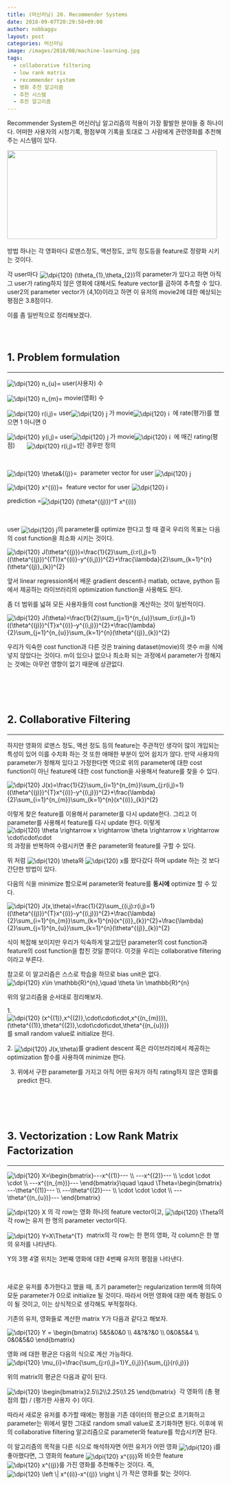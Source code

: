 ```yaml
---
title: (머신러닝) 20. Recommender Systems
date: 2018-09-07T20:29:58+09:00
author: nobbaggu
layout: post
categories: 머신러닝
image: /images/2018/08/machine-learning.jpg
tags:
  - collaborative filtering
  - low rank matrix
  - recommender system
  - 영화 추천 알고리즘
  - 추천 시스템
  - 추천 알고리즘
---
```

Recommender System은 머신러닝 알고리즘의 적용이 가장 활발한 분야들 중 하나이다. 어떠한 사용자의 시청기록, 평점부여 기록을 토대로 그 사람에게 관련영화를 추천해 주는 시스템이 있다.

<img class="aligncenter wp-image-706" src="/images/2018/09/no-name-4.png" alt="" width="488" height="206" srcset="/images/2018/09/no-name-4.png 663w, /images/2018/09/no-name-4-300x127.png 300w" sizes="(max-width: 488px) 100vw, 488px" /> 

방법 하나는 각 영화마다 로맨스정도, 액션정도, 코믹 정도등을 feature로 정량화 시키는 것이다.

각 user마다 <img src="https://latex.codecogs.com/gif.latex?\dpi{120}&space;(\theta_{1},\theta_{2})" alt="\dpi{120} (\theta_{1},\theta_{2})" align="absmiddle" />의 parameter가 있다고 하면 아직 그 user가 rating하지 않은 영화에 대해서도 feature vector를 곱하여 추측할 수 있다. user2의 parameter vector가 (4,10)이라고 하면 이 유저의 movie2에 대한 예상되는 평점은 3.8점이다.

이를 좀 일반적으로 정리해보겠다.

&nbsp;

# <span style="font-size: 18pt;"><strong>1. Problem formulation</strong></span>

* * *

<img src="https://latex.codecogs.com/gif.latex?\dpi{120}&space;n_{u}=" alt="\dpi{120} n_{u}=" align="absmiddle" /> user(사용자) 수

<img src="https://latex.codecogs.com/gif.latex?\dpi{120}&space;n_{m}=" alt="\dpi{120} n_{m}=" align="absmiddle" /> movie(영화) 수

<img src="https://latex.codecogs.com/gif.latex?\dpi{120}&space;r(i,j)=" alt="\dpi{120} r(i,j)=" align="absmiddle" /> user<img src="https://latex.codecogs.com/gif.latex?\dpi{120}&space;j" alt="\dpi{120} j" align="absmiddle" /> 가 movie<img src="https://latex.codecogs.com/gif.latex?\dpi{120}&space;i" alt="\dpi{120} i" align="absmiddle" />  에 rate(평가)를 했으면 1 아니면 0

<img src="https://latex.codecogs.com/gif.latex?\dpi{120}&space;y(i,j)=" alt="\dpi{120} y(i,j)=" align="absmiddle" /> user<img src="https://latex.codecogs.com/gif.latex?\dpi{120}&space;j" alt="\dpi{120} j" align="absmiddle" /> 가 movie<img src="https://latex.codecogs.com/gif.latex?\dpi{120}&space;i" alt="\dpi{120} i" align="absmiddle" />  에 매긴 rating(평점)       <img src="https://latex.codecogs.com/gif.latex?\dpi{120}&space;r(i,j)=1" alt="\dpi{120} r(i,j)=1" align="absmiddle" />인 경우만 정의

&nbsp;

<img src="https://latex.codecogs.com/gif.latex?\dpi{120}&space;\theta&{(j)}=" alt="\dpi{120} \theta&{(j)}=" align="absmiddle" />  parameter vector for user <img src="https://latex.codecogs.com/gif.latex?\dpi{120}&space;j" alt="\dpi{120} j" align="absmiddle" />

<img src="https://latex.codecogs.com/gif.latex?\dpi{120}&space;x^{(i)}=" alt="\dpi{120} x^{(i)}=" align="absmiddle" />  feature vector for user <img src="https://latex.codecogs.com/gif.latex?\dpi{120}&space;i" alt="\dpi{120} i" align="absmiddle" />

prediction =<img src="https://latex.codecogs.com/gif.latex?\dpi{120}&space;(\theta^{(j)})^T&space;x^{(i)}" alt="\dpi{120} (\theta^{(j)})^T x^{(i)}" align="absmiddle" /> 

&nbsp;

user <img src="https://latex.codecogs.com/gif.latex?\dpi{120}&space;j" alt="\dpi{120} j" align="absmiddle" />의 parameter를 optimize 한다고 할 때 결국 우리의 목표는 다음의 cost function을 최소화 시키는 것이다.

<img src="https://latex.codecogs.com/gif.latex?\dpi{120}&space;J(\theta^{(j)})=\frac{1}{2}\sum_{i:r(i,j)=1}((\theta^{(j)})^{(T)}x^{(i)}-y^{(i,j)})^{2}+\frac{\lambda}{2}\sum_{k=1}^{n}(\theta^{(j)}_{k})^{2}" alt="\dpi{120} J(\theta^{(j)})=\frac{1}{2}\sum_{i:r(i,j)=1}((\theta^{(j)})^{(T)}x^{(i)}-y^{(i,j)})^{2}+\frac{\lambda}{2}\sum_{k=1}^{n}(\theta^{(j)}_{k})^{2}" align="absmiddle" /> 

앞서 linear regression에서 배운 gradient descent나 matlab, octave, python 등에서 제공하는 라이브러리의 optimization function을 사용해도 된다.

좀 더 범위를 넓혀 모든 사용자들의 cost function을 계산하는 것이 일반적이다.

<img src="https://latex.codecogs.com/gif.latex?\dpi{120}&space;J(\theta)=\frac{1}{2}\sum_{j=1}^{n_{u}}\sum_{i:r(i,j)=1}((\theta^{(j)})^{T}x^{(i)}-y^{(i,j)})^{2}+\frac{\lambda}{2}\sum_{j=1}^{n_{u}}\sum_{k=1}^{n}(\theta^{(j)}_{k})^{2}" alt="\dpi{120} J(\theta)=\frac{1}{2}\sum_{j=1}^{n_{u}}\sum_{i:r(i,j)=1}((\theta^{(j)})^{T}x^{(i)}-y^{(i,j)})^{2}+\frac{\lambda}{2}\sum_{j=1}^{n_{u}}\sum_{k=1}^{n}(\theta^{(j)}_{k})^{2}" align="absmiddle" /> 

우리가 익숙한 cost function과 다른 것은 training dataset(movie)의 갯수 m을 식에 넣지 않았다는 것이다. m이 있으나 없으나 최소화 되는 과정에서 parameter가 정해지는 것에는 아무런 영향이 없기 때문에 상관없다.

&nbsp;

&nbsp;

# <span style="font-size: 18pt;"><strong>2. Collaborative Filtering</strong></span>

* * *

하지만 영화의 로맨스 정도, 액션 정도 등의 feature는 주관적인 생각이 많이 개입되는 특성이 있어 이를 수치화 하는 것 또한 애매한 부분이 있어 쉽지가 않다. 만약 사용자의 parameter가 정해져 있다고 가정한다면 역으로 위의 parameter에 대한 cost function이 아닌 feature에 대한 cost function을 사용해서 feature를 찾을 수 있다.

<img src="https://latex.codecogs.com/gif.latex?\dpi{120}&space;J(x)=\frac{1}{2}\sum_{i=1}^{n_{m}}\sum_{j:r(i,j)=1}((\theta^{(j)})^{T}x^{(i)}-y^{(i,j)})^{2}+\frac{\lambda}{2}\sum_{i=1}^{n_{m}}\sum_{k=1}^{n}(x^{(i)}_{k})^{2}" alt="\dpi{120} J(x)=\frac{1}{2}\sum_{i=1}^{n_{m}}\sum_{j:r(i,j)=1}((\theta^{(j)})^{T}x^{(i)}-y^{(i,j)})^{2}+\frac{\lambda}{2}\sum_{i=1}^{n_{m}}\sum_{k=1}^{n}(x^{(i)}_{k})^{2}" align="absmiddle" /> 

이렇게 찾은 feature를 이용해서 parameter를 다시 update한다. 그리고 이 parameter를 사용해서 feature를 다시 update 한다. 이렇게 <img src="https://latex.codecogs.com/gif.latex?\dpi{120}&space;\theta&space;\rightarrow&space;x&space;\rightarrow&space;\theta&space;\rightarrow&space;x&space;\rightarrow&space;\cdot\cdot\cdot" alt="\dpi{120} \theta \rightarrow x \rightarrow \theta \rightarrow x \rightarrow \cdot\cdot\cdot" align="absmiddle" />의 과정을 반복하여 수렴시키면 좋은 parameter와 feature를 구할 수 있다.

위 처럼 <img src="https://latex.codecogs.com/gif.latex?\dpi{120}&space;\theta" alt="\dpi{120} \theta" align="absmiddle" />와 <img src="https://latex.codecogs.com/gif.latex?\dpi{120}&space;x" alt="\dpi{120} x" align="absmiddle" />를 왔다갔다 하며 update 하는 것 보다 간단한 방법이 있다.

다음의 식을 minimize 함으로써 parameter와 feature를 **동시에** optimize 할 수 있다.

<img src="https://latex.codecogs.com/gif.latex?\dpi{120}&space;J(x,\theta)=\frac{1}{2}\sum_{(i,j):r(i,j)=1}((\theta^{(j)})^{T}x^{(i)}-y^{(i,j)})^{2}+\frac{\lambda}{2}\sum_{i=1}^{n_{m}}\sum_{k=1}^{n}(x^{(i)}_{k})^{2}+\frac{\lambda}{2}\sum_{j=1}^{n_{u}}\sum_{k=1}^{n}(\theta^{(j)}_{k})^{2}" alt="\dpi{120} J(x,\theta)=\frac{1}{2}\sum_{(i,j):r(i,j)=1}((\theta^{(j)})^{T}x^{(i)}-y^{(i,j)})^{2}+\frac{\lambda}{2}\sum_{i=1}^{n_{m}}\sum_{k=1}^{n}(x^{(i)}_{k})^{2}+\frac{\lambda}{2}\sum_{j=1}^{n_{u}}\sum_{k=1}^{n}(\theta^{(j)}_{k})^{2}" align="absmiddle" /> 

식이 복잡해 보이지만 우리가 익숙하게 알고있던 parameter의 cost function과 feature의 cost function을 합친 것일 뿐이다. 이것을 우리는 collaborative filtering이라고 부른다.

참고로 이 알고리즘은 스스로 학습을 하므로 bias unit은 없다. <img src="https://latex.codecogs.com/gif.latex?\dpi{120}&space;x\in&space;\mathbb{R}^{n},\quad&space;\theta&space;\in&space;\mathbb{R}^{n}" alt="\dpi{120} x\in \mathbb{R}^{n},\quad \theta \in \mathbb{R}^{n}" align="absmiddle" />

위의 알고리즘을 순서대로 정리해보자.

1.<img src="https://latex.codecogs.com/gif.latex?\dpi{120}&space;(x^{(1)},x^{(2)},\cdot\cdot\cdot,x^{(n_{m})}),&space;(\theta^{(1)},\theta^{(2)},\cdot\cdot\cdot,\theta^{(n_{u})})" alt="\dpi{120} (x^{(1)},x^{(2)},\cdot\cdot\cdot,x^{(n_{m})}), (\theta^{(1)},\theta^{(2)},\cdot\cdot\cdot,\theta^{(n_{u})})" align="absmiddle" /> 를 small random value로 initialize 한다.

2. <img src="https://latex.codecogs.com/gif.latex?\dpi{120}&space;J(x,\theta)" alt="\dpi{120} J(x,\theta)" align="absmiddle" />를 gradient descent 혹은 라이브러리에서 제공하는 optimization 함수를 사용하여 minimize 한다.

3. 위에서 구한 parameter를 가지고 아직 어떤 유저가 아직 rating하지 않은 영화를 predict 한다.

&nbsp;

&nbsp;

# <span style="font-size: 18pt;"><strong>3. Vectorization : Low Rank Matrix Factorization</strong></span>

* * *

<img src="https://latex.codecogs.com/gif.latex?\dpi{120}&space;X=\begin{bmatrix}---x^{(1)}---&space;\\&space;---x^{(2)}---&space;\\&space;\cdot&space;\cdot&space;\cdot&space;\\&space;---x^{(n_{m})}---&space;\end{bmatrix}\quad&space;\qaud&space;\Theta=\begin{bmatrix}&space;---\theta^{(1)}---&space;\\&space;---\theta^{(2)}---&space;\\&space;\cdot&space;\cdot&space;\cdot&space;\\&space;---\theta^{(n_{u})}---&space;\end{bmatrix}" alt="\dpi{120} X=\begin{bmatrix}---x^{(1)}--- \\ ---x^{(2)}--- \\ \cdot \cdot \cdot \\ ---x^{(n_{m})}--- \end{bmatrix}\quad \qaud \Theta=\begin{bmatrix} ---\theta^{(1)}--- \\ ---\theta^{(2)}--- \\ \cdot \cdot \cdot \\ ---\theta^{(n_{u})}--- \end{bmatrix}" align="absmiddle" /> 

<img src="https://latex.codecogs.com/gif.latex?\dpi{120}&space;X" alt="\dpi{120} X" align="absmiddle" /> 의 각 row는 영화 하나의 feature vector이고, <img src="https://latex.codecogs.com/gif.latex?\dpi{120}&space;\Theta" alt="\dpi{120} \Theta" align="absmiddle" />의 각 row는 유저 한 명의 parameter vector이다.

<img src="https://latex.codecogs.com/gif.latex?\dpi{120}&space;Y=X\Theta^{T}" alt="\dpi{120} Y=X\Theta^{T}" align="absmiddle" />  matrix의 각 row는 한 편의 영화, 각 column은 한 명의 유저를 나타낸다.

Y의 3행 4열 위치는 3번째 영화에 대한 4번째 유저의 평점을 나타낸다.

&nbsp;

새로운 유저를 추가한다고 했을 때, 초기 parameter는 regularization term에 의하여 모둔 parameter가 0으로 initialize 될 것이다. 따라서 어떤 영화에 대한 예측 평점도 0이 될 것이고, 이는 상식적으로 생각해도 부적절하다.

기존의 유저, 영화들로 계산한 matrix Y가 다음과 같다고 해보자.

<img src="https://latex.codecogs.com/gif.latex?\dpi{120}&space;Y&space;=&space;\begin{bmatrix}&space;5&5&0&0&space;\\&space;4&?&?&0&space;\\&space;0&0&5&4&space;\\&space;0&0&5&0&space;\end{bmatrix}" alt="\dpi{120} Y = \begin{bmatrix} 5&5&0&0 \\ 4&?&?&0 \\ 0&0&5&4 \\ 0&0&5&0 \end{bmatrix}" align="absmiddle" /> 

영화 i에 대한 평균은 다음의 식으로 계산 가능하다. <img src="https://latex.codecogs.com/gif.latex?\dpi{120}&space;\mu_{i}=\frac{\sum_{j:r(i,j)=1}Y_{i,j}}{\sum_{j}{r(i,j)}}" alt="\dpi{120} \mu_{i}=\frac{\sum_{j:r(i,j)=1}Y_{i,j}}{\sum_{j}{r(i,j)}}" align="absmiddle" />

위의 matrix의 평균은 다음과 같이 된다.

<img src="https://latex.codecogs.com/gif.latex?\dpi{120}&space;\begin{bmatrix}2.5\\2\\2.25\\1.25&space;\end{bmatrix}" alt="\dpi{120} \begin{bmatrix}2.5\\2\\2.25\\1.25 \end{bmatrix}" align="absmiddle" />  각 영화의 (총 평점의 합) / (평가한 사용자 수) 이다.

따라서 새로운 유저를 추가할 때에는 평점을 기존 데이터의 평균으로 초기화하고 parameter는 위에서 말한 그대로 random small value로 초기화하면 된다. 이후에 위의 collaborative filtering 알고리즘으로 parameter와 feature를 학습시키면 된다.

이 알고리즘의 목적을 다른 식으로 해석하자면 어떤 유저가 어떤 영화 <img src="https://latex.codecogs.com/gif.latex?\dpi{120}&space;i" alt="\dpi{120} i" align="absmiddle" />를 좋아했다면, 그 영화의 feature <img src="https://latex.codecogs.com/gif.latex?\dpi{120}&space;x^{(i)}" alt="\dpi{120} x^{(i)}" align="absmiddle" />와 비슷한 feature <img src="https://latex.codecogs.com/gif.latex?\dpi{120}&space;x^{(j)}" alt="\dpi{120} x^{(j)}" align="absmiddle" />를 가진 영화를 추천해주는 것이다. 즉,<img src="https://latex.codecogs.com/gif.latex?\dpi{120}&space;\left&space;\|&space;x^{(i)}-x^{(j)}&space;\right&space;\|" alt="\dpi{120} \left \| x^{(i)}-x^{(j)} \right \|" align="absmiddle" /> 가 작은 영화를 찾는 것이다.
